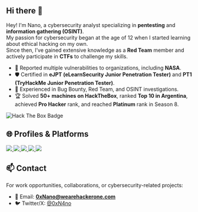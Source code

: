## Hi there 👋

Hey! I'm Nano, a cybersecurity analyst specializing in **pentesting** and **information gathering (OSINT)**.  
My passion for cybersecurity began at the age of 12 when I started learning about ethical hacking on my own.  
Since then, I’ve gained extensive knowledge as a **Red Team** member and actively participate in **CTFs** to challenge my skills.

- 🔐 Reported multiple vulnerabilities to organizations, including **NASA**.
- 🛡️ Certified in **eJPT (eLearnSecurity Junior Penetration Tester)** and **PT1 (TryHackMe Junior Penetration Tester)**.  
- 🎯 Experienced in Bug Bounty, Red Team, and OSINT investigations.
- 🏆 Solved **50+ machines on HackTheBox**, ranked **Top 10 in Argentina**, achieved **Pro Hacker** rank, and reached **Platinum** rank in Season 8.

<p>
  <img src="https://www.hackthebox.com/badge/image/54373" alt="Hack The Box Badge"/>
</p>

## 🌐 Profiles & Platforms

<p align="left">
  <a href="https://bugcrowd.com/0xNano" target="_blank">
    <img src="https://img.shields.io/badge/Bugcrowd-%23F26822.svg?&style=for-the-badge&logo=bugcrowd&logoColor=white" />
  </a>
  <a href="https://app.hackthebox.com/profile/54373" target="_blank">
    <img src="https://img.shields.io/badge/HackTheBox-%239FEF00.svg?&style=for-the-badge&logo=hackthebox&logoColor=black" />
  </a>
  <a href="https://tryhackme.com/p/0xN4no" target="_blank">
    <img src="https://img.shields.io/badge/TryHackMe-%23FF0000.svg?&style=for-the-badge&logo=tryhackme&logoColor=white" />
  </a>
  <a href="https://hackerone.com/0xNano" target="_blank">
    <img src="https://img.shields.io/badge/HackerOne-%23000000.svg?&style=for-the-badge&logo=hackerone&logoColor=white" />
  </a>
<a href="https://hackmd.io/@Nano" target="_blank">
  <img src="https://img.shields.io/badge/HackMD-%2300A3E0.svg?&style=for-the-badge&logo=markdown&logoColor=white" />
</a>
</p>

## 📫 Contact

For work opportunities, collaborations, or cybersecurity-related projects:  

- 📧 Email: **0xNano@wearehackerone.com**  
- 🐦 Twitter/X: [@0xN4no](https://x.com/0xN4no)
